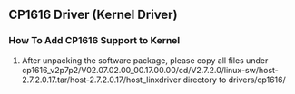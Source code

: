 ## CP1616 Driver (Kernel Driver)


### How To Add CP1616 Support to Kernel

1. After unpacking the software package, please copy all files under cp1616_v2p7p2/V02.07.02.00_00.17.00.00/cd/V2.7.2.0/linux-sw/host-2.7.2.0.17.tar/host-2.7.2.0.17/host_linxdriver directory to drivers/cp1616/ 


